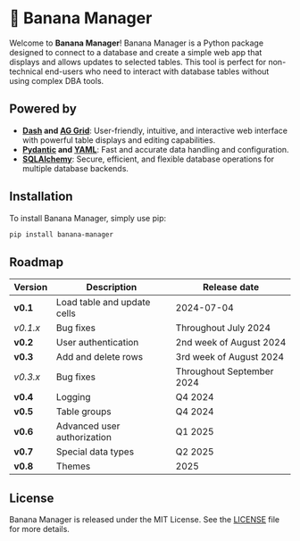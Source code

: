 # 🍌 Banana Manager

Welcome to **Banana Manager**! Banana Manager is a Python package designed to connect to a database and create a simple web app that displays and allows updates to selected tables. This tool is perfect for non-technical end-users who need to interact with database tables without using complex DBA tools.


## Powered by

- **[Dash](https://dash.plotly.com/) and [AG Grid](https://www.ag-grid.com/)**: User-friendly, intuitive, and interactive web interface with powerful table displays and editing capabilities.
- **[Pydantic](https://pydantic-docs.helpmanual.io/) and [YAML](https://yaml.org/)**: Fast and accurate data handling and configuration.
- **[SQLAlchemy](https://www.sqlalchemy.org/)**: Secure, efficient, and flexible database operations for multiple database backends.


## Installation

To install Banana Manager, simply use pip:

```bash
pip install banana-manager
```

## Roadmap

| Version  | Description                 | Release date              |
|----------|-----------------------------|---------------------------|
| **v0.1** | Load table and update cells | 2024-07-04                |
| *v0.1.x* | Bug fixes                   | Throughout July 2024      |
| **v0.2** | User authentication         | 2nd week of August 2024   |
| **v0.3** | Add and delete rows         | 3rd week of August 2024   |
| *v0.3.x* | Bug fixes                   | Throughout September 2024 |
| **v0.4** | Logging                     | Q4 2024                   |
| **v0.5** | Table groups                | Q4 2024                   |
| **v0.6** | Advanced user authorization | Q1 2025                   |
| **v0.7** | Special data types          | Q2 2025                   |
| **v0.8** | Themes                      | 2025                      |

## License

Banana Manager is released under the MIT License. See the [LICENSE](LICENSE) file for more details.